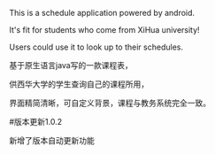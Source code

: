 This is a schedule application powered by android.

It's fit for students who come from XiHua university!

Users could use it to look up to their schedules.

基于原生语言java写的一款课程表，

供西华大学的学生查询自己的课程所用，

界面精简清晰，可自定义背景，课程与教务系统完全一致。

#版本更新1.0.2

新增了版本自动更新功能